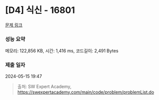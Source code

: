 # [D4] 식신 - 16801 

[문제 링크](https://swexpertacademy.com/main/code/problem/problemDetail.do?contestProbId=AYagAnBqgFADFAQ9) 

### 성능 요약

메모리: 122,856 KB, 시간: 1,416 ms, 코드길이: 2,491 Bytes

### 제출 일자

2024-05-15 19:47



> 출처: SW Expert Academy, https://swexpertacademy.com/main/code/problem/problemList.do